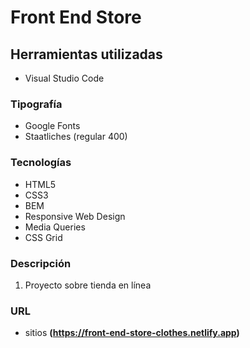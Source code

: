 # Front End Store

## Herramientas utilizadas

- Visual Studio Code

### Tipografía

- Google Fonts
- Staatliches (regular 400)

### Tecnologías

- HTML5
- CSS3
- BEM
- Responsive Web Design
- Media Queries
- CSS Grid

### Descripción

1. Proyecto sobre tienda en línea

### URL

- sitios **(https://front-end-store-clothes.netlify.app)**


